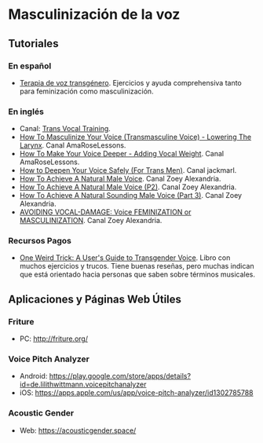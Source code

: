# Masculinización de la voz

## Tutoriales

### En español
* [Terapia de voz transgénero](https://emergepediatrictherapy.com/terapia-vocal-transgenero-introduccion-anatomia-y-tono/). Ejercicios y ayuda comprehensiva tanto para feminización como masculinización.

### En inglés
* Canal: [Trans Vocal Training](https://www.youtube.com/user/scootergoat01).
* [How To Masculinize Your Voice (Transmasculine Voice) - Lowering The Larynx]((https://www.youtube.com/watch?v=F9kWcvHAa8w&feature=youtu.be)). Canal AmaRoseLessons.
* [How To Make Your Voice Deeper - Adding Vocal Weight](https://youtu.be/BFmOrsHEwyU). Canal AmaRoseLessons.
* [How to Deepen Your Voice Safely (For Trans Men)](https://www.youtube.com/watch?v=Ud_ZmEwZLcI). Canal jackmarl.
* [How To Achieve A Natural Male Voice](https://youtu.be/8Tw2ff_koPI). Canal Zoey Alexandria.
* [How To Achieve A Natural Male Voice (P2)](https://youtu.be/E1LpFwCrSBc). Canal Zoey Alexandria.
* [How To Achieve A Natural Sounding Male Voice (Part 3)](https://youtu.be/6xUs4BNwRhM). Canal Zoey Alexandria.
* [AVOIDING VOCAL-DAMAGE: Voice FEMINIZATION or MASCULINIZATION](https://youtu.be/UC_XEY6I2KU). Canal Zoey Alexandria.

### Recursos Pagos
* [One Weird Trick: A User's Guide to Transgender Voice](https://www.amazon.com/One-Weird-Trick-Users-Transgender/dp/1986757382?crid=XRT8F0T2FE4G&keywords=one+weird+trick:+a+guide&qid=1676568635&sprefix=one+weird+trick+a+guid,aps,88&sr=8-1&linkCode=sl1&tag=emergepediatr-20&linkId=86a5ee8aa1d30f7a7930fbef847173e3&language=en_US&ref_=as_li_ss_tl). Libro con muchos ejercicios y trucos. Tiene buenas reseñas, pero muchas indican que está orientado hacia personas que saben sobre términos musicales.

## Aplicaciones y Páginas Web Útiles

### Friture
* PC: http://friture.org/

### Voice Pitch Analyzer
* Android: https://play.google.com/store/apps/details?id=de.lilithwittmann.voicepitchanalyzer
* iOS: https://apps.apple.com/us/app/voice-pitch-analyzer/id1302785788

### Acoustic Gender
* Web: https://acousticgender.space/
